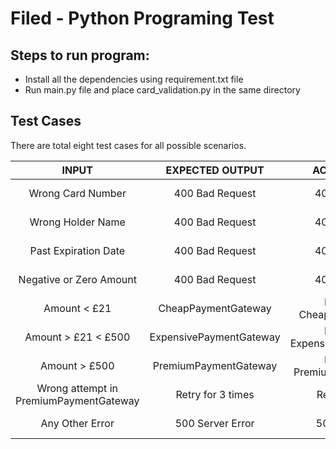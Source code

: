 # Filed - Python Programing Test

## Steps to run program:
* Install all the dependencies using requirement.txt file
* Run main.py file and place card_validation.py in the same directory

## Test Cases
There are total eight test cases for all possible scenarios.

| INPUT | EXPECTED OUTPUT | ACTUAL OUTPUT | RESULT | PASS/FAIL |
| :---: | :---:           | :---:         | :---:  | :---:     |
| Wrong Card Number | 400 Bad Request | 400 Bad Request | Transaction Failed | Pass |
| Wrong Holder Name | 400 Bad Request | 400 Bad Request | Transaction Failed | Pass |
| Past Expiration Date | 400 Bad Request | 400 Bad Request | Transaction Failed | Pass |
| Negative or Zero Amount | 400 Bad Request | 400 Bad Request | Transaction Failed | Pass |
| Amount < £21 | CheapPaymentGateway | Redirected to CheapPaymentGateway | Transaction Sucessful | Pass |
| Amount > £21 < £500 | ExpensivePaymentGateway | Redirected to ExpensivePaymentGateway | Transaction Sucessful | Pass |
| Amount > £500 | PremiumPaymentGateway | Redirected to PremiumPaymentGateway | Transaction Successful | Pass |
| Wrong attempt in PremiumPaymentGateway | Retry for 3 times | Retry for 3 times | Transaction Successful | Pass |
| Any Other Error | 500 Server Error | 500 Server Error | Transaction Failed | Pass |
